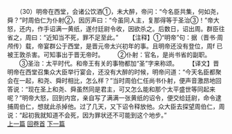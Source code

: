 　　（30）明帝在西堂，会诸公饮酒①，未大醉，帝问：“今名臣共集，何如尧，舜？”时周伯仁为仆射②，因厉声曰：“今虽同人主，复那得等于圣治③！”帝大怒，还内，作手诏满一黄纸，遂付廷尉令收，因欲杀之。后数日，诏出周。群臣往省之，周曰：“近知当不死，罪不足至此。”
　　【注释】①“明帝”句：据（晋书·周颅传）载，帝宴群公于西堂，是晋元帝太兴初年的事。且明帝还没有登位，周f 已被王敦杀害。可知事出于晋无帝时。
　　②仆射：官名，是尚书省的副职。
　　③圣治：太平时代。和帝王有关的事物都加“圣”字来称颂。
　　【译文】晋明帝在西堂召集众大臣举行宴会，还没有大醉的时候，明帝问道：“今天名臣都聚会在一起，和尧、舜时相比，怎么样？”当时周伯仁任尚书仆射，便声音激昂地回答说：“现在圣上和尧、舜虽然同是君主，可又怎么能和那个太平盛世等同起来呢？”明帝大怒，回到内宫，亲自写了满满一张黄纸的诏令，便交给廷尉，命令逮捕周伯仁，想就此杀掉他。过了几天，又下诏令释放他。众大臣去探望周伯仁，周说：“起初我就知道不会死，因为罪状还不可能到这个地步。”
<br>[上一篇](05_29) [回卷首](05_00) [下一篇](05_31)
